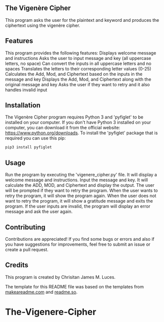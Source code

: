 ## The Vigenère Cipher
This program asks the user for the plaintext and keyword and produces the ciphertext using the vigenère cipher.

## Features
This program provides the following features:
Displays welcome message and instructions
Asks the user to input message and key (all uppercase letters, no space)
Can convert the inputs in all uppercase letters and no spaces
Translates the letters to their corresponding letter values (0-25)
Calculates the Add, Mod, and Ciphertext based on the inputs in the message and key
Displays the Add, Mod, and Ciphertext along with the original message and key
Asks the user if they want to retry and it also handles invalid input

## Installation
The Vigenère Cipher program requires Python 3 and 'pyfiglet' to be installed on your computer. If you don't have Python 3 installed on your computer, you can download it from the official website: https://www.python.org/downloads. To install the 'pyfiglet' package that is required you can use this pip:

```bash
pip3 install pyfiglet
```

## Usage
Run the program by executing the 'vigenere_cipher.py' file.
It will display a welcome message and instructions.
Input the message and key.
It will calculate the ADD, MOD, and Ciphertext and display the output.
The user will be prompted if they want to retry the program.
When the user wants to retry the program, it will show the program again.
When the user does not want to retry the program, it will show a gratitude message and exits the program.
If the user inputs are invalid, the program will display an error message and ask the user again.

## Contributing 
Contributions are appreciated! If you find some bugs or errors and also if you have suggestions for improvements, feel free to submit an issue or create a pull request.

## Credits
This program is created by Chrisitan James M. Luces.

The template for this README file was based on the templates from [makeareadme.com](https://www.makeareadme.com/) and [readme.so](https://readme.so/editor).
# The-Vigenere-Cipher
